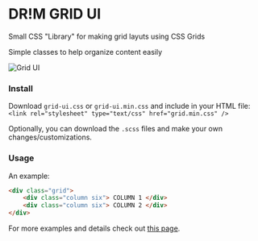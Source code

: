 DR!M GRID UI
============

Small CSS "Library" for making grid layuts using CSS Grids

Simple classes to help organize content easily

![Grid UI](https://drim.io/grid-ui/grid-ui.png)

### Install
Download `grid-ui.css` or `grid-ui.min.css` and include in your HTML file:
```<link rel="stylesheet" type="text/css" href="grid.min.css" />```

Optionally, you can download the `.scss` files and make your own changes/customizations.

### Usage
An example:
```html
<div class="grid">
    <div class="column six"> COLUMN 1 </div>
    <div class="column six"> COLUMN 2 </div>
</div>
```
For more examples and details check out [this page](https://drim.io/grid-ui).
